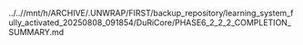 ../..//mnt/h/ARCHIVE/.UNWRAP/FIRST/backup_repository/learning_system_fully_activated_20250808_091854/DuRiCore/PHASE6_2_2_2_COMPLETION_SUMMARY.md